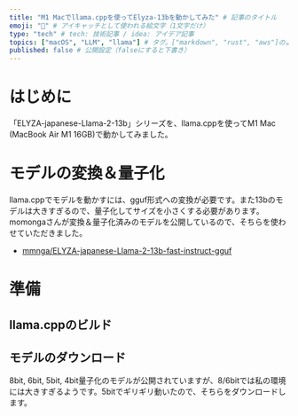 ```yaml
---
title: "M1 Macでllama.cppを使ってElyza-13bを動かしてみた" # 記事のタイトル
emoji: "🦙" # アイキャッチとして使われる絵文字（1文字だけ）
type: "tech" # tech: 技術記事 / idea: アイデア記事
topics: ["macOS", "LLM", "llama"] # タグ。["markdown", "rust", "aws"]のように指定する
published: false # 公開設定（falseにすると下書き）
---
```


# はじめに

「ELYZA-japanese-Llama-2-13b」シリーズを、llama.cppを使ってM1 Mac (MacBook Air M1 16GB)で動かしてみました。

# モデルの変換＆量子化

llama.cppでモデルを動かすには、gguf形式への変換が必要です。また13bのモデルは大きすぎるので、量子化してサイズを小さくする必要があります。
momongaさんが変換＆量子化済みのモデルを公開しているので、そちらを使わせていただきました。

- [mmnga/ELYZA-japanese-Llama-2-13b-fast-instruct-gguf](https://huggingface.co/mmnga/ELYZA-japanese-Llama-2-13b-fast-instruct-gguf/tree/bd8556cccb46dda6250c112c680aa8c76e6e3000)

# 準備

## llama.cppのビルド

## モデルのダウンロード

8bit, 6bit, 5bit, 4bit量子化のモデルが公開されていますが、8/6bitでは私の環境には大きすぎるようです。5bitでギリギリ動いたので、そちらをダウンロードします。


